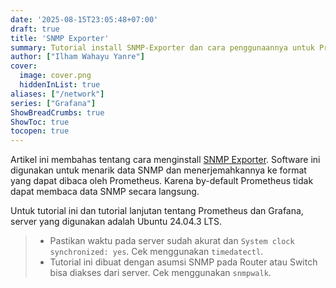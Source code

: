 ```yaml
---
date: '2025-08-15T23:05:48+07:00'
draft: true
title: 'SNMP Exporter'
summary: Tutorial install SNMP-Exporter dan cara penggunaannya untuk Prometheus
author: ["Ilham Wahayu Yanre"]
cover:
  image: cover.png
  hiddenInList: true
aliases: ["/network"]
series: ["Grafana"]
ShowBreadCrumbs: true
ShowToc: true
tocopen: true
---
```


Artikel ini membahas tentang cara menginstall [SNMP Exporter](https://github.com/prometheus/snmp_exporter). Software ini digunakan untuk menarik data SNMP dan menerjemahkannya ke format yang dapat dibaca oleh Prometheus. Karena by-default Prometheus tidak dapat membaca data SNMP secara langsung.

Untuk tutorial ini dan tutorial lanjutan tentang Prometheus dan Grafana, server yang digunakan adalah Ubuntu 24.04.3 LTS.

>- Pastikan waktu pada server sudah akurat dan ```System clock synchronized: yes```. Cek menggunakan ```timedatectl```.
>- Tutorial ini dibuat dengan asumsi SNMP pada Router atau Switch bisa diakses dari server. Cek menggunakan ```snmpwalk```.